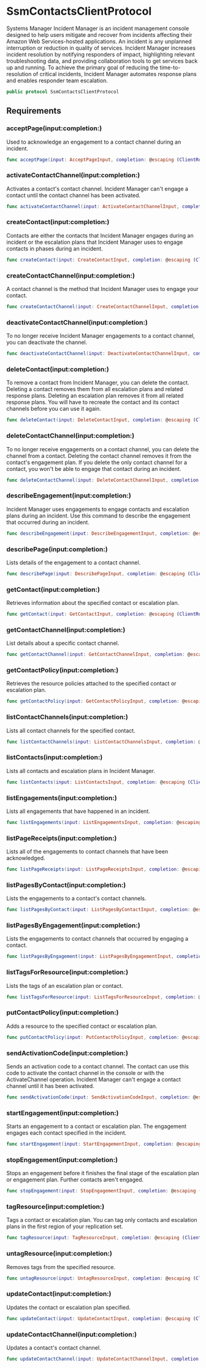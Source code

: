 # SsmContactsClientProtocol

Systems Manager Incident Manager is an incident management console designed to help users
mitigate and recover from incidents affecting their Amazon Web Services-hosted applications.
An incident is any unplanned interruption or reduction in quality of services.
Incident Manager increases incident resolution by notifying responders of impact,
highlighting relevant troubleshooting data, and providing collaboration tools to get
services back up and running. To achieve the primary goal of reducing the
time-to-resolution of critical incidents, Incident Manager automates response plans
and enables responder team escalation.

``` swift
public protocol SsmContactsClientProtocol 
```

## Requirements

### acceptPage(input:​completion:​)

Used to acknowledge an engagement to a contact channel during an incident.

``` swift
func acceptPage(input: AcceptPageInput, completion: @escaping (ClientRuntime.SdkResult<AcceptPageOutputResponse, AcceptPageOutputError>) -> Void)
```

### activateContactChannel(input:​completion:​)

Activates a contact's contact channel. Incident Manager can't engage a contact until the
contact channel has been activated.

``` swift
func activateContactChannel(input: ActivateContactChannelInput, completion: @escaping (ClientRuntime.SdkResult<ActivateContactChannelOutputResponse, ActivateContactChannelOutputError>) -> Void)
```

### createContact(input:​completion:​)

Contacts are either the contacts that Incident Manager engages during an incident or the
escalation plans that Incident Manager uses to engage contacts in phases during an
incident.

``` swift
func createContact(input: CreateContactInput, completion: @escaping (ClientRuntime.SdkResult<CreateContactOutputResponse, CreateContactOutputError>) -> Void)
```

### createContactChannel(input:​completion:​)

A contact channel is the method that Incident Manager uses to engage your contact.

``` swift
func createContactChannel(input: CreateContactChannelInput, completion: @escaping (ClientRuntime.SdkResult<CreateContactChannelOutputResponse, CreateContactChannelOutputError>) -> Void)
```

### deactivateContactChannel(input:​completion:​)

To no longer receive Incident Manager engagements to a contact channel, you can deactivate
the channel.

``` swift
func deactivateContactChannel(input: DeactivateContactChannelInput, completion: @escaping (ClientRuntime.SdkResult<DeactivateContactChannelOutputResponse, DeactivateContactChannelOutputError>) -> Void)
```

### deleteContact(input:​completion:​)

To remove a contact from Incident Manager, you can delete the contact. Deleting a contact
removes them from all escalation plans and related response plans. Deleting an escalation
plan removes it from all related response plans. You will have to recreate the contact and
its contact channels before you can use it again.

``` swift
func deleteContact(input: DeleteContactInput, completion: @escaping (ClientRuntime.SdkResult<DeleteContactOutputResponse, DeleteContactOutputError>) -> Void)
```

### deleteContactChannel(input:​completion:​)

To no longer receive engagements on a contact channel, you can delete the channel from a
contact. Deleting the contact channel removes it from the contact's engagement plan. If you
delete the only contact channel for a contact, you won't be able to engage that contact
during an incident.

``` swift
func deleteContactChannel(input: DeleteContactChannelInput, completion: @escaping (ClientRuntime.SdkResult<DeleteContactChannelOutputResponse, DeleteContactChannelOutputError>) -> Void)
```

### describeEngagement(input:​completion:​)

Incident Manager uses engagements to engage contacts and escalation plans during an incident.
Use this command to describe the engagement that occurred during an incident.

``` swift
func describeEngagement(input: DescribeEngagementInput, completion: @escaping (ClientRuntime.SdkResult<DescribeEngagementOutputResponse, DescribeEngagementOutputError>) -> Void)
```

### describePage(input:​completion:​)

Lists details of the engagement to a contact channel.

``` swift
func describePage(input: DescribePageInput, completion: @escaping (ClientRuntime.SdkResult<DescribePageOutputResponse, DescribePageOutputError>) -> Void)
```

### getContact(input:​completion:​)

Retrieves information about the specified contact or escalation plan.

``` swift
func getContact(input: GetContactInput, completion: @escaping (ClientRuntime.SdkResult<GetContactOutputResponse, GetContactOutputError>) -> Void)
```

### getContactChannel(input:​completion:​)

List details about a specific contact channel.

``` swift
func getContactChannel(input: GetContactChannelInput, completion: @escaping (ClientRuntime.SdkResult<GetContactChannelOutputResponse, GetContactChannelOutputError>) -> Void)
```

### getContactPolicy(input:​completion:​)

Retrieves the resource policies attached to the specified contact or escalation
plan.

``` swift
func getContactPolicy(input: GetContactPolicyInput, completion: @escaping (ClientRuntime.SdkResult<GetContactPolicyOutputResponse, GetContactPolicyOutputError>) -> Void)
```

### listContactChannels(input:​completion:​)

Lists all contact channels for the specified contact.

``` swift
func listContactChannels(input: ListContactChannelsInput, completion: @escaping (ClientRuntime.SdkResult<ListContactChannelsOutputResponse, ListContactChannelsOutputError>) -> Void)
```

### listContacts(input:​completion:​)

Lists all contacts and escalation plans in Incident Manager.

``` swift
func listContacts(input: ListContactsInput, completion: @escaping (ClientRuntime.SdkResult<ListContactsOutputResponse, ListContactsOutputError>) -> Void)
```

### listEngagements(input:​completion:​)

Lists all engagements that have happened in an incident.

``` swift
func listEngagements(input: ListEngagementsInput, completion: @escaping (ClientRuntime.SdkResult<ListEngagementsOutputResponse, ListEngagementsOutputError>) -> Void)
```

### listPageReceipts(input:​completion:​)

Lists all of the engagements to contact channels that have been acknowledged.

``` swift
func listPageReceipts(input: ListPageReceiptsInput, completion: @escaping (ClientRuntime.SdkResult<ListPageReceiptsOutputResponse, ListPageReceiptsOutputError>) -> Void)
```

### listPagesByContact(input:​completion:​)

Lists the engagements to a contact's contact channels.

``` swift
func listPagesByContact(input: ListPagesByContactInput, completion: @escaping (ClientRuntime.SdkResult<ListPagesByContactOutputResponse, ListPagesByContactOutputError>) -> Void)
```

### listPagesByEngagement(input:​completion:​)

Lists the engagements to contact channels that occurred by engaging a contact.

``` swift
func listPagesByEngagement(input: ListPagesByEngagementInput, completion: @escaping (ClientRuntime.SdkResult<ListPagesByEngagementOutputResponse, ListPagesByEngagementOutputError>) -> Void)
```

### listTagsForResource(input:​completion:​)

Lists the tags of an escalation plan or contact.

``` swift
func listTagsForResource(input: ListTagsForResourceInput, completion: @escaping (ClientRuntime.SdkResult<ListTagsForResourceOutputResponse, ListTagsForResourceOutputError>) -> Void)
```

### putContactPolicy(input:​completion:​)

Adds a resource to the specified contact or escalation plan.

``` swift
func putContactPolicy(input: PutContactPolicyInput, completion: @escaping (ClientRuntime.SdkResult<PutContactPolicyOutputResponse, PutContactPolicyOutputError>) -> Void)
```

### sendActivationCode(input:​completion:​)

Sends an activation code to a contact channel. The contact can use this code to activate
the contact channel in the console or with the ActivateChannel operation.
Incident Manager can't engage a contact channel until it has been activated.

``` swift
func sendActivationCode(input: SendActivationCodeInput, completion: @escaping (ClientRuntime.SdkResult<SendActivationCodeOutputResponse, SendActivationCodeOutputError>) -> Void)
```

### startEngagement(input:​completion:​)

Starts an engagement to a contact or escalation plan. The engagement engages each
contact specified in the incident.

``` swift
func startEngagement(input: StartEngagementInput, completion: @escaping (ClientRuntime.SdkResult<StartEngagementOutputResponse, StartEngagementOutputError>) -> Void)
```

### stopEngagement(input:​completion:​)

Stops an engagement before it finishes the final stage of the escalation plan or
engagement plan. Further contacts aren't engaged.

``` swift
func stopEngagement(input: StopEngagementInput, completion: @escaping (ClientRuntime.SdkResult<StopEngagementOutputResponse, StopEngagementOutputError>) -> Void)
```

### tagResource(input:​completion:​)

Tags a contact or escalation plan. You can tag only contacts and escalation plans in the
first region of your replication set.

``` swift
func tagResource(input: TagResourceInput, completion: @escaping (ClientRuntime.SdkResult<TagResourceOutputResponse, TagResourceOutputError>) -> Void)
```

### untagResource(input:​completion:​)

Removes tags from the specified resource.

``` swift
func untagResource(input: UntagResourceInput, completion: @escaping (ClientRuntime.SdkResult<UntagResourceOutputResponse, UntagResourceOutputError>) -> Void)
```

### updateContact(input:​completion:​)

Updates the contact or escalation plan specified.

``` swift
func updateContact(input: UpdateContactInput, completion: @escaping (ClientRuntime.SdkResult<UpdateContactOutputResponse, UpdateContactOutputError>) -> Void)
```

### updateContactChannel(input:​completion:​)

Updates a contact's contact channel.

``` swift
func updateContactChannel(input: UpdateContactChannelInput, completion: @escaping (ClientRuntime.SdkResult<UpdateContactChannelOutputResponse, UpdateContactChannelOutputError>) -> Void)
```
